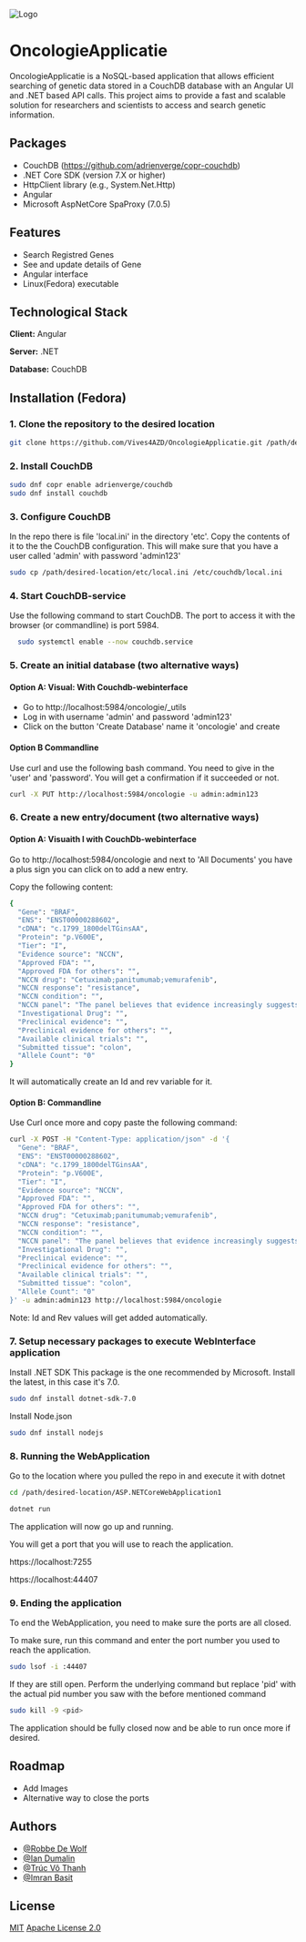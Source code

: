 
![Logo](https://www.azdelta.be/sites/all/themes/azdelta/images/lgo_azDelta.png)


# OncologieApplicatie

OncologieApplicatie is a NoSQL-based application that allows efficient searching of genetic data stored in a CouchDB database with an Angular UI and .NET based API calls. 
This project aims to provide a fast and scalable solution for researchers and scientists to access and search genetic information.



## Packages
- CouchDB (https://github.com/adrienverge/copr-couchdb) 
- .NET Core SDK (version 7.X or higher)
- HttpClient library (e.g., System.Net.Http) 
- Angular
- Microsoft AspNetCore SpaProxy (7.0.5)


## Features

- Search Registred Genes
- See and update details of Gene
- Angular interface
- Linux(Fedora) executable


## Technological Stack

**Client:** Angular

**Server:** .NET

**Database:** CouchDB



## Installation (Fedora)

### 1. Clone the repository to the desired location

```bash
git clone https://github.com/Vives4AZD/OncologieApplicatie.git /path/desired-location
```

### 2. Install CouchDB

```bash
sudo dnf copr enable adrienverge/couchdb
sudo dnf install couchdb
```

### 3. Configure CouchDB
In the repo there is file 'local.ini' in the directory 'etc'. 
Copy the contents of it to the the CouchDB configuration.
This will make sure that you have a user called 'admin' with password 'admin123'

```bash
sudo cp /path/desired-location/etc/local.ini /etc/couchdb/local.ini
```

### 4. Start CouchDB-service

Use the following command to start CouchDB. The port to access it with the browser (or commandline) is port 5984.

```bash
  sudo systemctl enable --now couchdb.service
```

### 5. Create an initial database (two alternative ways)

#### Option A: Visual: With Couchdb-webinterface
- Go to http://localhost:5984/oncologie/_utils
- Log in with username 'admin' and password 'admin123'
- Click on the button 'Create Database' name it 'oncologie' and create

#### Option B Commandline

Use curl and use the following bash command. You need to give in the 'user' and 'password'. You will get a confirmation if it succeeded or not.
```bash
curl -X PUT http://localhost:5984/oncologie -u admin:admin123
```

### 6. Create a new entry/document (two alternative ways)
#### Option A: Visuaith l with CouchDb-webinterface

Go to http://localhost:5984/oncologie and next to 'All Documents' you have a plus sign you can click on to add a new entry.

Copy the following content:

```bash
{
  "Gene": "BRAF",
  "ENS": "ENST00000288602",
  "cDNA": "c.1799_1800delTGinsAA",
  "Protein": "p.V600E",
  "Tier": "I",
  "Evidence source": "NCCN",
  "Approved FDA": "",
  "Approved FDA for others": "",
  "NCCN drug": "Cetuximab;panitumumab;vemurafenib",
  "NCCN response": "resistance",
  "NCCN condition": "",
  "NCCN panel": "The panel believes that evidence increasingly suggests that BRAF V600E mutation makes response to panitumumab or cetuximab, as single agents or in combination with cytotoxic chemotherapy, highly unlikely, unless given with a BRAF inhibitor",
  "Investigational Drug": "",
  "Preclinical evidence": "",
  "Preclinical evidence for others": "",
  "Available clinical trials": "",
  "Submitted tissue": "colon",
  "Allele Count": "0"
}
```

It will automatically create an Id and rev variable for it.

#### Option B: Commandline
Use Curl once more and copy paste the following command:

```bash
curl -X POST -H "Content-Type: application/json" -d '{
  "Gene": "BRAF",
  "ENS": "ENST00000288602",
  "cDNA": "c.1799_1800delTGinsAA",
  "Protein": "p.V600E",
  "Tier": "I",
  "Evidence source": "NCCN",
  "Approved FDA": "",
  "Approved FDA for others": "",
  "NCCN drug": "Cetuximab;panitumumab;vemurafenib",
  "NCCN response": "resistance",
  "NCCN condition": "",
  "NCCN panel": "The panel believes that evidence increasingly suggests that BRAF V600E mutation makes response to panitumumab or cetuximab, as single agents or in combination with cytotoxic chemotherapy, highly unlikely, unless given with a BRAF inhibitor",
  "Investigational Drug": "",
  "Preclinical evidence": "",
  "Preclinical evidence for others": "",
  "Available clinical trials": "",
  "Submitted tissue": "colon",
  "Allele Count": "0"
}' -u admin:admin123 http://localhost:5984/oncologie
```

Note: Id and Rev values will get added automatically.

### 7. Setup necessary packages to execute WebInterface application

Install .NET SDK
This package is the one recommended by Microsoft. Install the latest, in this case it's 7.0.

```bash
sudo dnf install dotnet-sdk-7.0
```

Install Node.json
```bash
sudo dnf install nodejs
```

### 8. Running the WebApplication

Go to the location where you pulled the repo in and execute it with dotnet

```bash
cd /path/desired-location/ASP.NETCoreWebApplication1

dotnet run
```

The application will now go up and running.

You will get a port that you will use to reach the application.


https://localhost:7255

https://localhost:44407



### 9. Ending the application

To end the WebApplication, you need to make sure the ports are all closed.

To make sure, run this command and enter the port number you used to reach the application.

```bash
sudo lsof -i :44407
```

If they are still open. Perform the underlying command but replace 'pid' with the actual pid number you saw with the before mentioned command

```bash
sudo kill -9 <pid>
```

The application should be fully closed now and be able to run once more if desired.
## Roadmap

- Add Images
- Alternative way to close the ports


## Authors

- [@Robbe De Wolf](https://github.com/RobbeDeWolf)
- [@Ian Dumalin](https://github.com/iandumalinvives)
- [@Trúc Vô Thanh](https://github.com/vthanhtruc)
- [@Imran Basit](https://github.com/ImranBasit)

## License

[MIT](https://choosealicense.com/licenses/mit/)
[Apache License 2.0](https://choosealicense.com/licenses/apache-2.0/)
